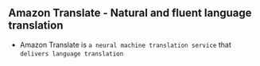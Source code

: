 ## Amazon Translate - Natural and fluent language translation

- Amazon Translate is `a neural machine translation service` that `delivers language translation`
